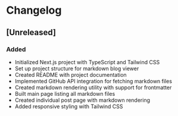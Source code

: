 # Changelog

## [Unreleased]

### Added
- Initialized Next.js project with TypeScript and Tailwind CSS
- Set up project structure for markdown blog viewer
- Created README with project documentation
- Implemented GitHub API integration for fetching markdown files
- Created markdown rendering utility with support for frontmatter
- Built main page listing all markdown files
- Created individual post page with markdown rendering
- Added responsive styling with Tailwind CSS 